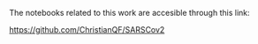 The notebooks related to this work are accesible through this link:

https://github.com/ChristianQF/SARSCov2
